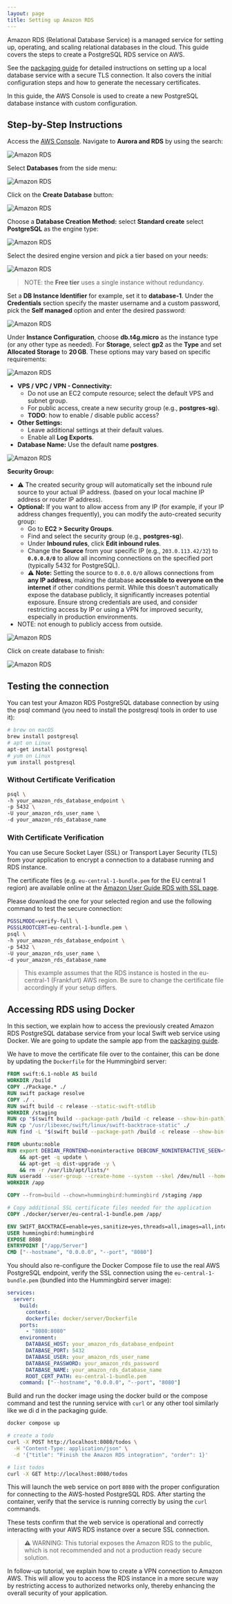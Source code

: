 ```yaml
---
layout: page
title: Setting up Amazon RDS 
---
```


Amazon RDS (Relational Database Service) is a managed service for setting up, operating, and scaling relational databases in the cloud. This guide covers the steps to create a PostgreSQL RDS service on AWS. 

See the [packaging guide](/documentation/server/guides/packaging/) for detailed instructions on setting up a local database service with a secure TLS connection. It also covers the initial configuration steps and how to generate the necessary certificates.

In this guide, the AWS Console is used to create a new PostgreSQL database instance with custom configuration.

## Step-by-Step Instructions

Access the [AWS Console](https://aws.amazon.com/console/). Navigate to **Aurora and RDS** by using the search:

![Amazon RDS](/assets/images/server-guides/amazon-rds/rds-01.png)

Select **Databases** from the side menu:

![Amazon RDS](/assets/images/server-guides/amazon-rds/rds-02.png)

Click on the **Create Database** button:

![Amazon RDS](/assets/images/server-guides/amazon-rds/rds-03.png)

Choose a **Database Creation Method:** select **Standard create** select **PostgreSQL** as the engine type:

![Amazon RDS](/assets/images/server-guides/amazon-rds/rds-04.png)

Select the desired engine version and pick a tier based on your needs:

![Amazon RDS](/assets/images/server-guides/amazon-rds/rds-05.png)

> NOTE: the **Free tier** uses a single instance without redundancy.

Set a **DB Instance Identifier** for example, set it to **database-1**. Under the **Credentials** section specify the master username and a custom password,  pick the **Self managed** option and enter the desired password:

![Amazon RDS](/assets/images/server-guides/amazon-rds/rds-06.png)


Under **Instance Configuration**, choose **db.t4g.micro** as the instance type (or any other type as needed). For **Storage**, select **gp2** as the **Type** and set **Allocated Storage** to **20 GB**. These options may vary based on specific requirements:

![Amazon RDS](/assets/images/server-guides/amazon-rds/rds-07.png)


- **VPS / VPC / VPN - Connectivity:**
    - Do not use an EC2 compute resource; select the default VPS and subnet group.
    - For public access, create a new security group (e.g., **postgres-sg**).
    - **TODO**: how to enable / disable public access?
- **Other Settings:**
    - Leave additional settings at their default values.
    - Enable all **Log Exports**.
- **Database Name:** Use the default name **postgres**.


![Amazon RDS](/assets/images/server-guides/amazon-rds/rds-08.png)

**Security Group:**
- ⚠️ The created security group will automatically set the inbound rule source to your actual IP address. (based on your local machine IP address or router IP address).
- **Optional:** If you want to allow access from any IP (for example, if your IP address changes frequently), you can modify the auto-created security group:
    - Go to **EC2 > Security Groups**.
    - Find and select the security group (e.g., **postgres-sg**).
    - Under **Inbound rules**, click **Edit inbound rules**.
    - Change the **Source** from your specific IP (e.g., `203.0.113.42/32`) to **`0.0.0.0/0`** to allow all incoming connections on the specified port (typically 5432 for PostgreSQL).
    - ⚠️ **Note:** Setting the source to `0.0.0.0/0` allows connections from **any IP address**, making the database **accessible to everyone on the internet** if other conditions permit. While this doesn’t automatically expose the database publicly, it significantly increases potential exposure. Ensure strong credentials are used, and consider restricting access by IP or using a VPN for improved security, especially in production environments.
- NOTE: not enough to publicly access from outside.

![Amazon RDS](/assets/images/server-guides/amazon-rds/rds-09.png)

Click on create database to finish:

![Amazon RDS](/assets/images/server-guides/amazon-rds/rds-10.png)

## Testing the connection

You can test your Amazon RDS PostgreSQL database connection by using the psql command (you need to install the postgresql tools in order to use it):

```sh
# brew on macOS 
brew install postgresql
# apt on Linux
apt-get install postgresql
# yum on Linux
yum install postgresql
```

### Without Certificate Verification

```sh
psql \
-h your_amazon_rds_database_endpoint \
-p 5432 \
-U your_amazon_rds_user_name \
-d your_amazon_rds_database_name
```

### With Certificate Verification

You can use Secure Socket Layer (SSL) or Transport Layer Security (TLS) from your application to encrypt a connection to a database running and RDS instance.

The certificate files (e.g. `eu-central-1-bundle.pem` for the EU central 1 region) are available online at the [Amazon User Guide RDS with SSL page](https://docs.aws.amazon.com/AmazonRDS/latest/UserGuide/UsingWithRDS.SSL.html#UsingWithRDS.SSL.CertificatesAllRegions).

Please download the one for your selected region and use the following command to test the secure connection:

```sh
PGSSLMODE=verify-full \
PGSSLROOTCERT=eu-central-1-bundle.pem \
psql \
-h your_amazon_rds_database_endpoint \
-p 5432 \
-U your_amazon_rds_user_name \
-d your_amazon_rds_database_name
```

> This example assumes that the RDS instance is hosted in the eu-central-1 (Frankfurt) AWS region. Be sure to change the certificate file accordingly if your setup differs.


## Accessing RDS using Docker

In this section, we explain how to access the previously created Amazon RDS PostgreSQL database service from your local Swift web service using Docker. We are going to update the sample app from the [packaging guide](/documentation/server/guides/packaging). 

We have to move the certificate file over to the container, this can be done by updating the `Dockerfile` for the Hummingbird server:

```Dockerfile
FROM swift:6.1-noble AS build
WORKDIR /build
COPY ./Package.* ./
RUN swift package resolve
COPY ./ .
RUN swift build -c release --static-swift-stdlib
WORKDIR /staging
RUN cp "$(swift build --package-path /build -c release --show-bin-path)/Server" ./
RUN cp "/usr/libexec/swift/linux/swift-backtrace-static" ./
RUN find -L "$(swift build --package-path /build -c release --show-bin-path)/" -regex '.*\.resources$' -exec cp -Ra {} ./ \;

FROM ubuntu:noble
RUN export DEBIAN_FRONTEND=noninteractive DEBCONF_NONINTERACTIVE_SEEN=true \
    && apt-get -q update \
    && apt-get -q dist-upgrade -y \
    && rm -r /var/lib/apt/lists/*
RUN useradd --user-group --create-home --system --skel /dev/null --home-dir /app hummingbird
WORKDIR /app

COPY --from=build --chown=hummingbird:hummingbird /staging /app

# Copy additional SSL certificate files needed for the application
COPY ./docker/server/eu-central-1-bundle.pem /app/

ENV SWIFT_BACKTRACE=enable=yes,sanitize=yes,threads=all,images=all,interactive=no,swift-backtrace=./swift-backtrace-static
USER hummingbird:hummingbird
EXPOSE 8080
ENTRYPOINT ["/app/Server"]
CMD ["--hostname", "0.0.0.0", "--port", "8080"]
```


You should also re-configure the Docker Compose file to use the real AWS PostgreSQL endpoint, verify the SSL connection using the `eu-central-1-bundle.pem` (bundled into the Hummingbird server image):

```yaml
services:
  server:
    build:
      context: .
      dockerfile: docker/server/Dockerfile
    ports:
      - "8080:8080"
    environment:
      DATABASE_HOST: your_amazon_rds_database_endpoint
      DATABASE_PORT: 5432
      DATABASE_USER: your_amazon_rds_user_name
      DATABASE_PASSWORD: your_amazon_rds_password
      DATABASE_NAME: your_amazon_rds_database_name
      ROOT_CERT_PATH: eu-central-1-bundle.pem
    command: ["--hostname", "0.0.0.0", "--port", "8080"]
```


Build and run the docker image using the docker build or the compose command and test the running service with `curl` or any other tool similarly like we di d in the packaging guide.


```sh
docker compose up

# create a todo
curl -X POST http://localhost:8080/todos \
  -H "Content-Type: application/json" \
  -d '{"title": "Finish the Amazon RDS integration", "order": 1}'

# list todos
curl -X GET http://localhost:8080/todos
```

This will launch the web service on port `8080` with the proper configuration for connecting to the AWS-hosted PostgreSQL RDS. After starting the container, verify that the service is running correctly by using the `curl` commands.

These tests confirm that the web service is operational and correctly interacting with your AWS RDS instance over a secure SSL connection.


> ⚠️ WARNING: This tutorial exposes the Amazon RDS to the public, which is not recommended and not a production ready secure solution.  

In follow-up tutorial, we explain how to create a VPN connection to Amazon AWS. This will allow you to access the RDS instance in a more secure way by restricting access to authorized networks only, thereby enhancing the overall security of your application.


